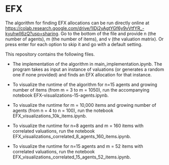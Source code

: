 # EFX
The algorithm for finding EFX allocations can be run directly online at https://colab.research.google.com/drive/1IDj2yAgtYGf6y9vVtfYR_-kyuhwIl6zQ?usp=sharing. 
Go to the bottom of the file and provide n (the number of agents), m (the number of items), and v (the valuation matrix). Or press enter for each option to skip it and go with a default setting.

This repository contains the following files.

- The implementation of the algorithm in main_implementation.ipynb. The program takes as input an instance of valuations (or generates a random one if none provided) and finds an EFX allocation for that instance. 

- To visualize the runtime of the algorithm for n=15 agents and growing number of items (from m = 3 to m = 1050), run the accompanying notebook EFX-visualizations-15-agents.ipynb.
- To visualize the runtime for m = 10,000 items and growing number of agents (from n = 4 to n = 100), run the notebook EFX_visualizations_10k_items.ipynb.
- To visualize the runtime for n=8 agents and m = 160 items with correlated valuations, run the notebook EFX_visualizations_correlated_8_agents_160_items.ipynb.
- To visualize the runtime for n=15 agents and m = 52 items with correlated valuations, run the notebook EFX_visualizations_correlated_15_agents_52_items.ipynb.

